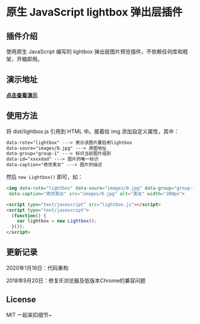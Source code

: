 # 原生 JavaScript lightbox 弹出层插件

## 插件介绍

使用原生 JavaScript 编写的 lightbox 弹出层图片预览插件，不依赖任何库和框架，开箱即用。

## 演示地址

**[点击查看演示](http://tflin.com/demo/lightbox/)**

## 使用方法

将 dist/lightbox.js 引用到 HTML 中。接着给 img 添加自定义属性，其中：

```txt
data-rote="lightbox" ---> 表示该图片要启用lightbox
data-soure="images/0.jpg" ---> 原图地址
data-group="group-1" ---> 标识当前图片组别
data-id="xxxxdad" ---> 图片的唯一标识
data-caption="绝世美女" ---> 图片的描述
```

然后 ```new Lightbox()``` 即可，如：

```html
<img data-rote="lightbox" data-soure="images/0.jpg" data-group="group-1" data-id="qewsdq"
 data-caption="绝世美女" src="images/0.jpg" alt="美女" width="200px">

<script type="text/javascript" src="lightbox.js"></script>
<script type="text/javascript">
  (function() {
    var lightbox = new Lightbox();
  }());
</script>
```

## 更新记录

2020年1月16日：代码重构

2018年9月20日：修复IE浏览器及低版本Chrome的兼容问题

## License

MIT 一起来扣细节~
